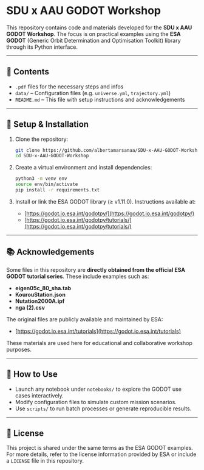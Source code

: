 # SDU x AAU GODOT Workshop

This repository contains code and materials developed for the **SDU x AAU GODOT Workshop**. The focus is on practical examples using the **ESA GODOT** (Generic Orbit Determination and Optimisation Toolkit) library through its Python interface.

---

## 📁 Contents

- `.pdf` files for the necessary steps and infos
- `data/` – Configuration files (e.g. `universe.yml`, `trajectory.yml`)
- `README.md` – This file with setup instructions and acknowledgements

---

## 🧩 Setup & Installation

1. Clone the repository:

    ```bash
    git clone https://github.com/albertamarsanaa/SDU-x-AAU-GODOT-Workshop
    cd SDU-x-AAU-GODOT-Workshop
    ```

2. Create a virtual environment and install dependencies:

    ```bash
    python3 -m venv env
    source env/bin/activate
    pip install -r requirements.txt
    ```

3. Install or link the ESA GODOT library (≥ v1.11.0). Instructions available at:
   - [https://godot.io.esa.int/godotpy/](https://godot.io.esa.int/godotpy/)
   - [https://godot.io.esa.int/godotpy/tutorials/](https://godot.io.esa.int/godotpy/tutorials/)

---

## 📚 Acknowledgements

Some files in this repository are **directly obtained from the official ESA GODOT tutorial series**. These include examples such as:

- **eigen05c_80_sha.tab**
- **KourouStation.json**
- **Nutation2000A.ipf**
- **nga (2).csv**

The original files are publicly available and maintained by ESA:
- [https://godot.io.esa.int/tutorials](https://godot.io.esa.int/tutorials)

These materials are used here for educational and collaborative workshop purposes.

---

## 🔧 How to Use

- Launch any notebook under `notebooks/` to explore the GODOT use cases interactively.
- Modify configuration files to simulate custom mission scenarios.
- Use `scripts/` to run batch processes or generate reproducible results.

---

## 📜 License

This project is shared under the same terms as the ESA GODOT examples. For more details, refer to the license information provided by ESA or include a `LICENSE` file in this repository.

